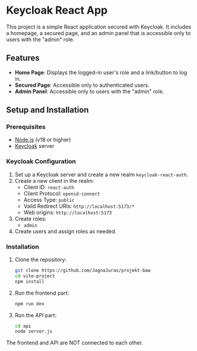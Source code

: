 # Keycloak React App

This project is a simple React application secured with Keycloak. It includes a homepage, a secured page, and an admin panel that is accessible only to users with the "admin" role.

## Features

- **Home Page**: Displays the logged-in user's role and a link/button to log in.
- **Secured Page**: Accessible only to authenticated users.
- **Admin Panel**: Accessible only to users with the "admin" role.

## Setup and Installation

### Prerequisites

- [Node.js](https://nodejs.org/) (v18 or higher)
- [Keycloak](https://www.keycloak.org/) server

### Keycloak Configuration

1. Set up a Keycloak server and create a new realm `keycloak-react-auth`.
2. Create a new client in the realm:
   - Client ID: `react-auth`
   - Client Protocol: `openid-connect`
   - Access Type: `public`
   - Valid Redirect URIs: `http://localhost:5173/*`
   - Web origins: `http://localhost:5173`
3. Create roles:
   - `admin`
4. Create users and assign roles as needed.

### Installation

1. Clone the repository:

    ```bash
   git clone https://github.com/JagnaJuras/projekt-baw
   cd vite-project
   npm install
    ```
2. Run the frontend part:
    ```bash
   npm run dev
    ```
2. Run the API part:
    ```bash
   cd api
   node server.js
    ```

The frontend and API are NOT connected to each other.